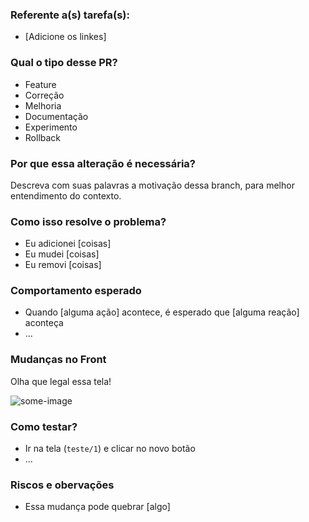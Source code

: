 ### Referente a(s) tarefa(s):

* [Adicione os linkes]

### Qual o tipo desse PR?

* Feature
* Correção
* Melhoria
* Documentação
* Experimento
* Rollback

### Por que essa alteração é necessária?

Descreva com suas palavras a motivação  dessa branch, para melhor entendimento do contexto.

### Como isso resolve o problema?

* Eu adicionei [coisas]
* Eu mudei [coisas]
* Eu removi [coisas]

### Comportamento esperado

* Quando [alguma ação] acontece, é esperado que [alguma reação] aconteça
* ...

### Mudanças no Front

Olha que legal essa tela!

![some-image](location-of-image)

### Como testar?

* Ir na tela (`teste/1`) e clicar no novo botão
* ...

### Riscos e obervações

* Essa mudança pode quebrar [algo]
